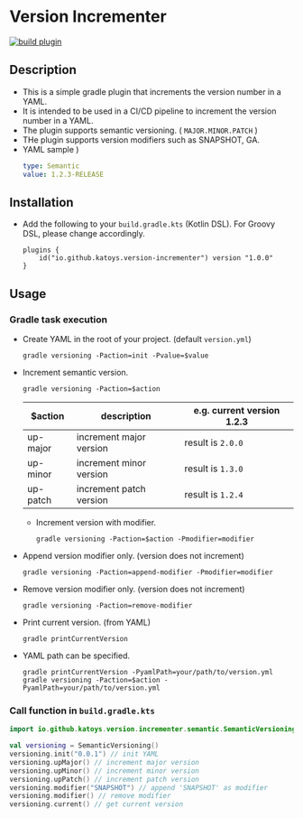 # Version Incrementer

[![build plugin](https://github.com/katoys/version-incrementer/actions/workflows/build-plugin.yml/badge.svg?branch=main)](https://github.com/katoys/version-incrementer/actions/workflows/build-plugin.yml)

## Description

- This is a simple gradle plugin that increments the version number in a YAML.
- It is intended to be used in a CI/CD pipeline to increment the version number in a YAML.
- The plugin supports semantic versioning. ( `MAJOR.MINOR.PATCH` )
- THe plugin supports version modifiers such as SNAPSHOT, GA.
- YAML sample )
  ```yaml
  type: Semantic
  value: 1.2.3-RELEASE
  ```

## Installation

- Add the following to your `build.gradle.kts` (Kotlin DSL). For Groovy DSL, please change accordingly.
    ```
    plugins {
        id("io.github.katoys.version-incrementer") version "1.0.0"
    }
    ```

## Usage

### Gradle task execution

- Create YAML in the root of your project. (default `version.yml`)
    ```console
    gradle versioning -Paction=init -Pvalue=$value
    ```
- Increment semantic version.
    ```console
    gradle versioning -Paction=$action
    ```
  | $action       | description             | e.g. current version 1.2.3 |
  |---------------|-------------------------|----------------------------|
  | up-major      | increment major version | result is `2.0.0`          |
  | up-minor      | increment minor version | result is `1.3.0`          |
  | up-patch      | increment patch version | result is `1.2.4`          |

  - Increment version with modifier.
      ```console
      gradle versioning -Paction=$action -Pmodifier=modifier
      ```
- Append version modifier only. (version does not increment)
    ```console
    gradle versioning -Paction=append-modifier -Pmodifier=modifier
    ```
- Remove version modifier only. (version does not increment)
    ```console
    gradle versioning -Paction=remove-modifier
    ```
- Print current version. (from YAML)
    ```console
    gradle printCurrentVersion
    ```
- YAML path can be specified.
    ```console
    gradle printCurrentVersion -PyamlPath=your/path/to/version.yml
    gradle versioning -Paction=$action -PyamlPath=your/path/to/version.yml
    ```

### Call function in `build.gradle.kts`

```kotlin
import io.github.katoys.version.incrementer.semantic.SemanticVersioning

val versioning = SemanticVersioning()
versioning.init("0.0.1") // init YAML
versioning.upMajor() // increment major version
versioning.upMinor() // increment minor version
versioning.upPatch() // increment patch version
versioning.modifier("SNAPSHOT") // append 'SNAPSHOT' as modifier
versioning.modifier() // remove modifier
versioning.current() // get current version
```
